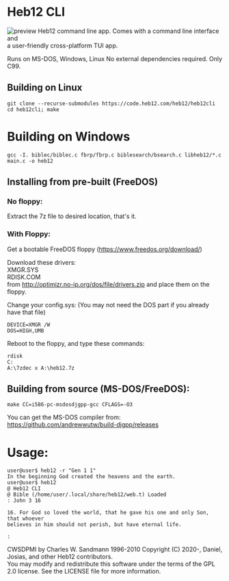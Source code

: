 # Heb12 CLI
![preview](https://heb12.com/assets/terminal.png)
Heb12 command line app. Comes with a command line interface and  
a user-friendly cross-platform TUI app.  

Runs on MS-DOS, Windows, Linux
No external dependencies required. Only C99.  

## Building on Linux
```
git clone --recurse-submodules https://code.heb12.com/heb12/heb12cli  
cd heb12cli; make
```

# Building on Windows
```
gcc -I. biblec/biblec.c fbrp/fbrp.c biblesearch/bsearch.c libheb12/*.c main.c -o heb12
```

## Installing from pre-built (FreeDOS)

### No floppy:
Extract the 7z file to desired location, that's it.

### With Floppy:
Get a bootable FreeDOS floppy (https://www.freedos.org/download/)

Download these drivers:  
XMGR.SYS  
RDISK.COM  
from http://optimizr.no-ip.org/dos/file/drivers.zip
and place them on the floppy.

Change your config.sys:
(You may not need the DOS part if
you already have that file)
```
DEVICE=XMGR /W
DOS=HIGH,UMB
```

Reboot to the floppy, and type these commands:
```
rdisk
C:
A:\7zdec x A:\heb12.7z
```

## Building from source (MS-DOS/FreeDOS):
```
make CC=i586-pc-msdosdjgpp-gcc CFLAGS=-O3
```
You can get the MS-DOS compiler from: https://github.com/andrewwutw/build-djgpp/releases

# Usage:
```
user@user$ heb12 -r "Gen 1 1"
In the beginning God created the heavens and the earth.
user@user$ heb12
@ Heb12 CLI
@ Bible (/home/user/.local/share/heb12/web.t) Loaded
: John 3 16

16. For God so loved the world, that he gave his one and only Son, that whoever 
believes in him should not perish, but have eternal life.

: 
```
CWSDPMI by Charles W. Sandmann 1996-2010
Copyright (C) 2020-, Daniel, Josias, and other Heb12 contributors.  
You may modify and redistribute this software under the terms of the GPL 2.0 license. See the LICENSE file for more information.  
